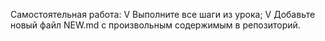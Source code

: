 Самостоятельная работа:
V Выполните все шаги из урока;
V Добавьте новый файл NEW.md с произвольным содержимым в репозиторий.
